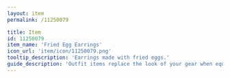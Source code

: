 ```yaml
---
layout: item
permalink: /11250079

title: Item
id: 11250079
item_name: 'Fried Egg Earrings'
icon_url: 'item/icon/11250079.png'
tooltip_description: 'Earrings made with fried eggs.'
guide_description: 'Outfit items replace the look of your gear when equipped.'
---
```

